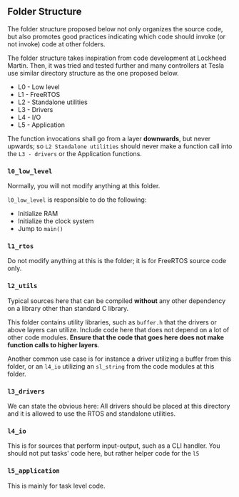 
## Folder Structure

The folder structure proposed below not only organizes the source code, but also promotes good practices indicating which code should invoke (or not invoke) code at other folders.

The folder structure takes inspiration from code development at Lockheed Martin. Then, it was tried and tested further and many controllers at Tesla use similar directory structure as the one proposed below.

- L0 - Low level
- L1 - FreeRTOS
- L2 - Standalone utilities
- L3 - Drivers
- L4 - I/O
- L5 - Application

The function invocations shall go from a layer **downwards**, but never upwards; so `L2 Standalone utilities` should never make a function call into the `L3 - drivers` or the Application functions.

### `l0_low_level`

Normally, you will not modify anything at this folder.

`l0_low_level` is responsible to do the following:

- Initialize RAM
- Initialize the clock system
- Jump to `main()`

### `l1_rtos`

Do not modify anything at this is the folder; it is for FreeRTOS source code only.

### `l2_utils`

Typical sources here that can be compiled **without** any other dependency on a library other than standard C library.

This folder contains utility libraries, such as `buffer.h` that the drivers or above layers can utilize. Include code here that does not depend on a lot of other code modules. **Ensure that the code that goes here does not make function calls to higher layers**.

Another common use case is for instance a driver utilizing a buffer from this folder, or an `l4_io` utilizing an `sl_string` from the code modules at this folder.

### `l3_drivers`

We can state the obvious here: All drivers should be placed at this directory and it is allowed to use the RTOS and standalone utilities.

### `l4_io`

This is for sources that perform input-output, such as a CLI handler. You should not put tasks' code here, but rather helper code for the `l5`

### `l5_application`

This is mainly for task level code.
